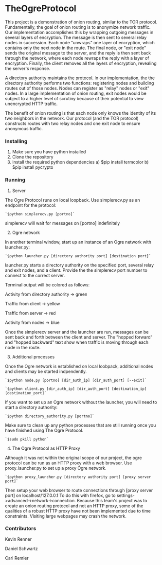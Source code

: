 # TheOgreProtocol
This project is a demonstration of onion routing, similar to the TOR protocol.
Fundamentally, the goal of onion routing is to anonymize network traffic. Our implementation
accomplishes this by wrapping outgoing messages in several layers of encryption. The message
is then sent to several relay nodes in succession. Each node "unwraps" one layer of encryption,
which contains only the next node in the route. The final node, or "exit node" sends the 
original message to the server, and the reply is then sent back through the network, where each 
node rewraps the reply with a layer of encryption. Finally, the client removes all the layers
of encryption, revealing the server's response.

A directory authority maintains the protocol. In our implementation, the the directory authority
performs two functions: registering nodes and building routes out of those nodes. Nodes can register
as "relay" nodes or "exit" nodes. In a large implementation of onion routing, exit nodes would be 
subject to a higher level of scrutiny because of their potential to view unencrypted HTTP traffic.

The benefit of onion routing is that each node only knows the identity of its two neighbors in the
network. Our protocol (and the TOR protocol) constructs routes with two relay nodes and one exit 
node to ensure anonymous traffic.

### Installing
1. Make sure you have python installed
2. Clone the repository
3. Install the required python dependencies
	a) $pip install termcolor
	b) $pip install pycrypto


### Running
1. Server

The Ogre Protocol runs on local loopback. Use simplerecv.py as an endpoint for the protocol:

	`$python simplerecv.py [portno]`

simplerecv will wait for messages on [portno] indefinitely

2. Ogre network

In another terminal window, start up an instance of an Ogre network with launcher.py:

	`$python launcher.py [directory authority port] [destination port]`

launcher.py starts a directory authority on the specified port, several relay and exit 
nodes, and a client. Provide the the simplerecv port number to connect to the correct server.

Terminal output will be colored as follows:

Activity from directory authority -> green

Traffic from client -> yellow

Traffic from server -> red

Activity from nodes -> blue

Once the simplerecv server and the launcher are run, messages can be sent back and forth between
the client and server. The "hopped forward" and "hopped backward" text show when traffic is moving
through each node in the route.

3. Additional processes

Once the Ogre network is established on local loobpack, additional nodes and clients may be started
indpendently.

	`$python node.py [portno] [dir_auth_ip] [dir_auth_port] [--exit]`
	
	`$python client.py [dir_auth_ip] [dir_auth_port] [destination_ip] [destination_port]`

If you want to set up an Ogre network without the launcher, you will need to start a directory
authority:

	`$python directory_authority.py [portno]`

Make sure to clean up any python processes that are still running once you have finished using 
The Ogre Protocol.

	`$sudo pkill python`

4. The Ogre Protocol as HTTP Proxy

Although it was not within the original scope of our project, the ogre protocol can be run as
an HTTP proxy with a web browser. Use proxy_launcher.py to set up a proxy Ogre network.

	`$python proxy_launcher.py [directory authority port] [proxy server port]`

Then setup your web browser to route connections through [proxy server port] on localhost/127.0.0.1
To do this with firefox, go to settings->advanced->network->connection. Because this team's project
was to create an onion routing protocol and not an HTTP proxy, some of the qualities of a robust
HTTP proxy have not been implemented due to time constraints. Visiting large webpages may crash
the network.

### Contributors
Kevin Renner

Daniel Schwartz

Carl Remler
